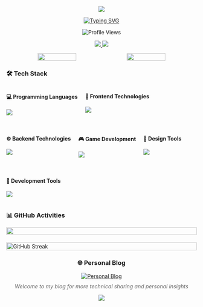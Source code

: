 <p align="center">
  <img src="https://capsule-render.vercel.app/api?type=waving&color=timeGradient&height=200&&section=header&text=Hello!&fontSize=90&fontAlign=50&fontAlignY=30&desc=YJGGZHK&descAlign=50&descSize=30&descAlignY=60&animation=twinkling" />
</p>
<p align="center">
<a href="https://git.io/typing-svg"><img src="https://readme-typing-svg.demolab.com?font=Noto+Sans&size=24&duration=4000&pause=1000&center=true&vCenter=true&random=true&width=435&lines=Hello;%E4%BD%A0%E5%A5%BD;Bonjour;Hola;Ciao;%E3%81%93%E3%82%93%E3%81%AB%E3%81%A1%E3%81%AF+;%EC%95%88%EB%85%95%ED%95%98%EC%84%B8%EC%9A%94;%D0%97%D0%B4%D1%80%D0%B0%D0%B2%D1%81%D1%82%D0%B2%D1%83%D0%B9%D1%82%D0%B5+;Merhaba" alt="Typing SVG" /></a>
</p>
<p align="center">
  <img src="https://komarev.com/ghpvc/?username=YJGGZHK&label=Profile%20Views&color=brightgreen&style=flat-square" alt="Profile Views" />
</p>

<div align="center">
  <p>
    <a href="https://github.com/YJGGZHK">
      <img src="https://img.shields.io/badge/GitHub-100000?style=for-the-badge&logo=github&logoColor=white" />
    </a>
    <a href="mailto:zyj20021114@outlook.com">
      <img src="https://img.shields.io/badge/Email-D14836?style=for-the-badge&logo=outlook&logoColor=white" />
    </a>
  </p>
  

  <div style="display: flex; justify-content: center; gap: 10px;">
    <img  height="45%" src="https://github-readme-stats.vercel.app/api?username=YJGGZHK&show_icons=true&theme=radical" />
    <img  height="45%" src="https://github-readme-stats.vercel.app/api/top-langs/?username=YJGGZHK&theme=radical&layout=compact" />
    
  </div>
</div>

<h3>🛠 Tech Stack</h3>

<div style="display: flex; flex-wrap: wrap; gap: 20px;">
  <div>
    <h4>💻 Programming Languages</h4>
    <p>
      <img src="https://skillicons.dev/icons?i=html,css,js,ts,python,c,cpp,cs,dart&theme=light" />
    </p>
  </div>

  <div>
    <h4>🎨 Frontend Technologies</h4>
    <p>
      <img src="https://skillicons.dev/icons?i=vue,react,flutter,electron,vite,webpack,next,tailwind,sass,npm,pnpm,yarn,threejs&theme=light" />
    </p>
  </div>

  <div>
    <h4>⚙️ Backend Technologies</h4>
    <p>
      <img src="https://skillicons.dev/icons?i=nodejs,express,nest,prisma,mysql,docker,nginx,linux,sqlite,postman&theme=light" />
    </p>
  </div>

  <div>
    <h4>🎮 Game Development</h4>
    <p>
      <img src="https://skillicons.dev/icons?i=unity&theme=light" />
    </p>
  </div>

  <div>
    <h4>🎯 Design Tools</h4>
    <p>
      <img src="https://skillicons.dev/icons?i=ps,ae,pr,blender&theme=light" />
    </p>
  </div>

  <div>
    <h4>🔧 Development Tools</h4>
    <p>
      <img src="https://skillicons.dev/icons?i=git,github,vscode,clion,webstorm,obsidian&theme=light" />
    </p>
  </div>
</div>

<h3>📊 GitHub Activities</h3>
<div style="display: flex; flex-wrap: wrap; gap: 20px; justify-content: space-around;">
  <img src="https://github-readme-activity-graph.vercel.app/graph?username=YJGGZHK&theme=github-compact&hide_border=true&area=true" width="100%" />
  <img src="https://github-readme-streak-stats.herokuapp.com/?user=YJGGZHK&theme=radical" alt="GitHub Streak" width="100%" />
</div>

<div align="center">
  <h3>🌐 Personal Blog</h3>
  <a href="https://yjggzhk.github.io/" target="_blank">
    <img src="https://img.shields.io/badge/Blog-YJGGZHK-blue?style=for-the-badge&logo=wordpress&logoColor=white" alt="Personal Blog"/>
  </a>
  <p style="margin-top: 10px; font-style: italic; color: #666;">
    Welcome to my blog for more technical sharing and personal insights
  </p>
</div>

<p align="center">
  <img src="https://capsule-render.vercel.app/api?type=waving&color=timeGradient&height=200&&section=footer&text=Keep%20Exploring&fontSize=90&fontAlign=50&fontAlignY=70&desc=YJGGZHK&descSize=30&descAlign=50&descAlignY=40&animation=twinkling" />
</p>